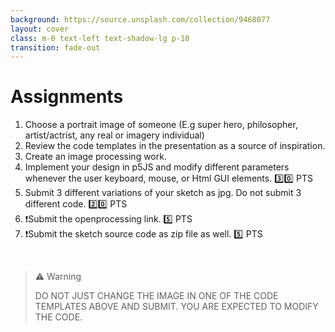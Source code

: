 ```yaml
---
background: https://source.unsplash.com/collection/9468077
layout: cover
class: m-0 text-left text-shadow-lg p-10
transition: fade-out
---
```


# Assignments

1. Choose a portrait image of someone (E.g super hero, philosopher, artist/actrist, any real or imagery individual)
2. Review the code templates in the presentation as a source of inspiration.
3. Create an image processing work. 
4. Implement your design in p5JS and modify different parameters whenever the user keyboard, mouse, or Html GUI elements. 3️⃣0️⃣ PTS
5. Submit 3 different variations of your sketch as jpg. Do not submit 3 different code. 2️⃣0️⃣ PTS
6. ❗Submit the openprocessing link. 5️⃣ PTS
7. ❗Submit the sketch source code as zip file as well. 5️⃣ PTS

<br>

> ⚠️ Warning
>
> DO NOT JUST CHANGE THE IMAGE IN ONE OF THE CODE TEMPLATES ABOVE AND SUBMIT. YOU ARE EXPECTED TO MODIFY THE CODE.